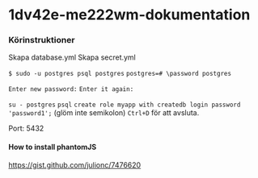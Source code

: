 # 1dv42e-me222wm-dokumentation
### Körinstruktioner

Skapa database.yml
Skapa secret.yml

`$ sudo -u postgres psql postgres`
`postgres=# \password postgres`

`Enter new password:`
`Enter it again:`

`su - postgres`
`psql`
`create role myapp with createdb login password 'password1';`
(glöm inte semikolon)
`Ctrl+D` för att avsluta.


Port: 5432

#### How to install phantomJS
https://gist.github.com/julionc/7476620
